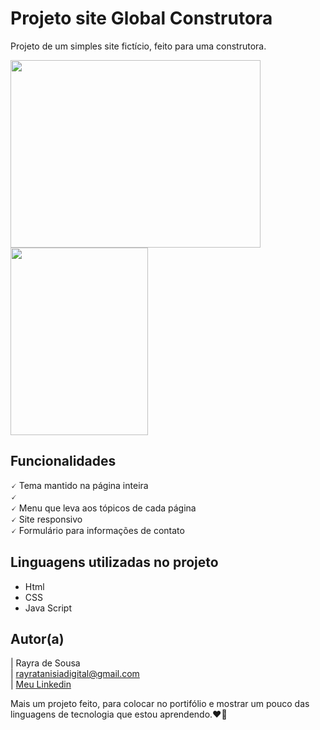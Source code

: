 # Projeto site Global Construtora
Projeto de um simples site fictício, feito para uma construtora. 

<p aligns="center"> <img src="gifsreadme/animação1.gif" width="400" height="300">  <img src="gifsreadme/animação2.gif" width="220" height="300"> </p>

## Funcionalidades

🗸 Tema mantido na página inteira <br>
🗸 <br>
🗸 Menu que leva aos tópicos de cada página<br>
🗸 Site responsivo<br>
🗸 Formulário para informações de contato


## Linguagens utilizadas no projeto
* Html
* CSS
* Java Script

## Autor(a)

| Rayra de Sousa <br>
| rayratanisiadigital@gmail.com<br>
| [Meu Linkedin](https://www.linkedin.com/in/rayra-tanisia-sousa-624578204/)

Mais um projeto feito, para colocar no portifólio e mostrar um pouco das linguagens de tecnologia que estou aprendendo.❤️🚧
